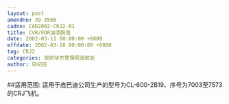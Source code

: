 ```yaml
---
layout: post
amendno: 39-3566
cadno: CAD2002-CRJ2-01
title: CVR/FDR油漆脱落
date: 2002-03-11 00:00:00 +0800
effdate: 2002-03-18 00:00:00 +0800
tag: CRJ2
categories: 民航华东管理局适航处
author: 邬纪召
---
```


##适用范围:
适用于庞巴迪公司生产的型号为CL-600-2B19、序号为7003至7573的CRJ飞机。

